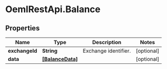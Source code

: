 # OemlRestApi.Balance

## Properties

Name | Type | Description | Notes
------------ | ------------- | ------------- | -------------
**exchangeId** | **String** | Exchange identifier. | [optional] 
**data** | [**[BalanceData]**](BalanceData.md) |  | [optional] 


